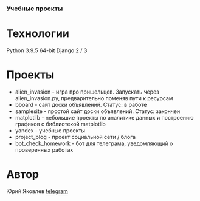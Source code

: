 ### Учебные проекты

# Технологии
Python 3.9.5 64-bit
Django 2 / 3

# Проекты
- alien_invasion - игра про пришельцев. Запускать через alien_invasion.py, предварительно поменяв пути к ресурсам
- bboard - сайт доски объявлений. Статус: в работе
- samplesite - простой сайт доски объявлений. Статус: закончен
- matplotlib - небольшие проекты по аналитике данных и построению графиков с библиотекой matplotlib
- yandex - учебные проекты
- project_blog - проект социальной сети / блога
- bot_check_homework - бот для телеграма, уведомляющий о проверенных работах

# Автор
Юрий Яковлев
[telegram](https://t.me/kyifut)